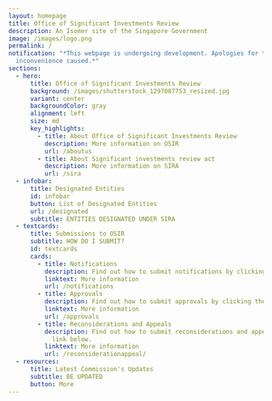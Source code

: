 ```yaml
---
layout: homepage
title: Office of Significant Investments Review
description: An Isomer site of the Singapore Government
image: /images/logo.png
permalink: /
notification: "*This webpage is undergoing development. Apologies for the
  inconvenience caused.*"
sections:
  - hero:
      title: Office of Significant Investments Review
      background: /images/shutterstock_1297087753_resized.jpg
      variant: center
      backgroundColor: gray
      alignment: left
      size: md
      key_highlights:
        - title: About Office of Significant Investments Review
          description: More information on OSIR
          url: /aboutus
        - title: About Significant investments review act
          description: More information on SIRA
          url: /sira
  - infobar:
      title: Designated Entities
      id: infobar
      button: List of Designated Entities
      url: /designated
      subtitle: ENTITIES DESIGNATED UNDER SIRA
  - textcards:
      title: Submissions to OSIR
      subtitle: HOW DO I SUBMIT?
      id: textcards
      cards:
        - title: Notifications
          description: Find out how to submit notifications by clicking the link below.
          linktext: More information
          url: /notifications
        - title: Approvals
          description: Find out how to submit approvals by clicking the link below.
          linktext: More information
          url: /approvals
        - title: Reconsiderations and Appeals
          description: Find out how to submit reconsiderations and appeals by clicking the
            link below.
          linktext: More information
          url: /reconsiderationappeal/
  - resources:
      title: Latest Commission's Updates
      subtitle: BE UPDATED
      button: More
---
```

